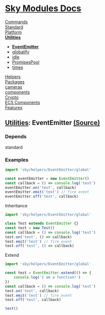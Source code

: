<!--- This EventEmitter was auto-generated using "pnpm exec sky readme" --> 

# [Sky Modules Docs](../../README.md)

[Commands](..%2F..%2Fcommands%2FREADME.md)   
[Standard](..%2F..%2Fstandard%2FREADME.md)   
[Platform](..%2F..%2Fplatform%2FREADME.md)   
**[Utilities](..%2F..%2Futilities%2FREADME.md)**   
* **[EventEmitter](..%2F..%2Futilities%2FEventEmitter%2FREADME.md)**
* [globalify](..%2F..%2Futilities%2Fglobalify%2FREADME.md)
* [idle](..%2F..%2Futilities%2Fidle%2FREADME.md)
* [PromisesPool](..%2F..%2Futilities%2FPromisesPool%2FREADME.md)
* [times](..%2F..%2Futilities%2Ftimes%2FREADME.md)
  
[Helpers](..%2F..%2Fhelpers%2FREADME.md)   
[Packages](..%2F..%2Fpkgs%2FREADME.md)   
[cameras](..%2F..%2Fcameras%2FREADME.md)   
[components](..%2F..%2Fcomponents%2FREADME.md)   
[Crypto](..%2F..%2Fcrypto%2FREADME.md)   
[ECS Components](..%2F..%2Fecs%2FREADME.md)   
[Features](..%2F..%2Ffeatures%2FREADME.md)   

## [Utilities](..%2F..%2Futilities%2FREADME.md): EventEmitter [(Source)](..%2F..%2Futilities%2FEventEmitter%2F)

  
### Depends

standard   

### Examples

```ts
import 'sky/helpers/EventEmitter/global'

const eventEmitter = new EventEmitter()
const callback = () => console.log('test')
eventEmitter.on('test', callback)
eventEmitter.emit('test') // fire event
eventEmitter.off('test', callback)

```

Inheritance

```ts
import 'sky/helpers/EventEmitter/global'

class Test extends EventEmitter {}
const test = new Test()
const callback = () => console.log('test')
test.on('test', () => callback)
test.emit('test') // fire event
test.off('test', () => callback)

```

Extend

```ts
import 'sky/helpers/EventEmitter/global'

const test = EventEmitter.extend(() => {
    console.log('I am a function!')
})
const callback = () => console.log('test')
test.on('test', callback)
test.emit('test') // fire event
test.off('test', callback)

test()

```